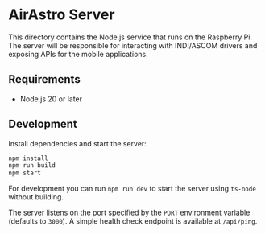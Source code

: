 # AirAstro Server

This directory contains the Node.js service that runs on the Raspberry Pi. The server will be responsible for interacting with INDI/ASCOM drivers and exposing APIs for the mobile applications.

## Requirements

- Node.js 20 or later

## Development

Install dependencies and start the server:

```bash
npm install
npm run build
npm start
```

For development you can run `npm run dev` to start the server using `ts-node` without building.

The server listens on the port specified by the `PORT` environment variable (defaults to `3000`). A simple health check endpoint is available at `/api/ping`.
